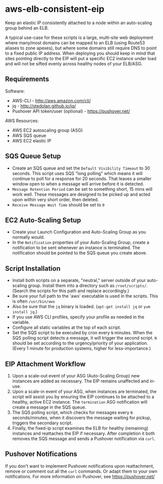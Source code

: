 # aws-elb-consistent-eip
Keep an elastic IP consistently attached to a node within an auto-scaling group behind an ELB. 

A typical use-case for these scripts is a large, multi-site web deployment where many/most domains can be mapped to an ELB (using Route53 aliases to zone apexes), but where some domains still require DNS to point to a fixed public IP address. When deploying you should keep in mind that sites pointing directly to the EIP will put a specific EC2 instance under load and will not be sifted evenly across healthy nodes of your ELB/ASG.

## Requirements
Software:
  - AWS-CLI - http://aws.amazon.com/cli/
  - jq - http://stedolan.github.io/jq/
  - Pushover API token/user (optional) - https://pushover.net/

AWS Resources:
  - AWS EC2 autoscaling group (ASG)
  - AWS SQS queue
  - AWS EC2 elastic IP

## SQS Queue Setup
  - Create an SQS queue and set the `Default Visibility Timeout` to 30 seconds. This script uses SQS "long polling" which means it will continue to poll for a response for 20 seconds. That leaves a smaller window open to when a message will arrive before it is detected.
  - `Message Retention Period` can be set to something short, 15 mins will work well. These messages are designed to be picked up and acted upon within very short order, then deleted.
  - `Receive Message Wait Time` should be set to `0`

## EC2 Auto-Scaling Setup
  - Create your Launch Configuration and Auto-Scaling Group as you normally would.
  - In the `Notification` properties of your Auto-Scaling Group, create a notification to be sent whenever an instance is terminated. The notification should be pointed to the SQS queue you create above.

## Script Installation
  - Install both scripts on a separate, "neutral," server outside of your auto-scaling group. Install them into a directory such as `/root/scripts/`. (Search the scripts for this path and replace accordingly.)
  - Be sure your full path to the 'aws' executable is used in the scripts. This is often `/usr/bin/aws`
  - Also be sure that the `jq` binary is loaded. (`apt-get install jq` or `yum install jq`.)
  - If you use AWS CLI profiles, specify your profile as needed in the variable.
  - Configure all static variables at the top of each script.
  - Set the SQS script to be executed by cron every `N` minutes. When the SQS polling script detects a message, it will trigger the second script. `N` should be set according to the urgency/priority of your application. (Every 1 minute for production systems, higher for less-importance.)

## EIP Attachment Workflow
1. Upon a scale-out event of your ASG (Auto-Scaling Group) new instances are added as necessary. The EIP remains unaffected and in-use.
2. Upon a scale-in event of your ASG, when instances are terminated, the script will assist you by ensuring the EIP continues to be attached to a healthy, active EC2 instance. The `termination` ASG notification will create a message in the SQS queue.
3. The SQS polling script, which checks for messages every `N` seconds/minutes, when it discovers the message waiting for pickup, triggers the secondary script.
4. Finally, the fixed-ip script examines the ELB for healthy (remaining) instances and reattaches the EIP if necessary. After completion it both removes the SQS message and sends a Pushover notification via `curl`.

## Pushover Notifications
If you don't want to implement Pushover notifications upon reattachment, remove or comment out all the `curl` commands. Or adapt them to your own notifications.
For more information on Pushover, see https://pushover.net/
